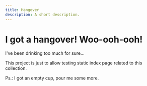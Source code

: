 ```yaml
---
title: Hangover
description: A short description.
---
```


# I got a hangover! Woo-ooh-ooh!

I've been drinking too much for sure...

This project is just to allow testing static index page related to this collection.

Ps.: I got an empty cup, pour me some more.